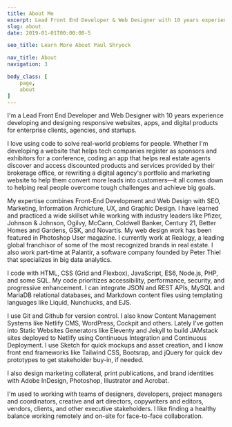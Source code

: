 ```yaml
---
title: About Me
excerpt: Lead Front End Developer & Web Designer with 10 years experience building websites, apps, and digital products for enterprise clients, agencies & startups.
slug: about
date: 2019-01-01T00:00:00-5

seo_title: Learn More About Paul Shryock

nav_title: About
navigation: 3

body_class: [
	page,
	about
]
---
```


I'm a Lead Front End Developer and Web Designer with 10 years experience developing and designing responsive websites, apps, and digital products for enterprise clients, agencies, and startups.

I love using code to solve real-world problems for people. Whether I'm developing a website that helps tech companies register as sponsors and exhibitors for a conference, coding an app that helps real estate agents discover and access discounted products and services provided by their brokerage office, or rewriting a digital agency's portfolio and marketing website to help them convert more leads into customers&mdash;it all comes down to helping real people overcome tough challenges and achieve big goals.

My expertise combines Front-End Development and Web Design with SEO, Marketing, Information Archicture, UX, and Graphic Design. I have learned and practiced a wide skillset while working with industry leaders like Pfizer, Johnson & Johnson, Ogilvy, McCann, Coldwell Banker, Century 21, Better Homes and Gardens, GSK, and Novartis. My web design work has been featured in Photoshop User magazine. I currently work at Realogy, a leading global franchisor of some of the most recognized brands in real estate. I also work part-time at Palantir, a software company founded by Peter Thiel that specializes in big data analytics.

I code with HTML, CSS (Grid and Flexbox), JavaScript, ES6, Node.js, PHP, and some SQL. My code prioritizes accessibility, performance, security, and progressive enhancement. I can integrate JSON and REST APIs, MySQL and MariaDB relational databases, and Markdown content files using templating languages like Liquid, Nunchucks, and EJS.

I use Git and Github for version control. I also know Content Management Systems like Netlify CMS, WordPress, Cockpit and others. Lately I've gotten into Static Websites Generators like Eleventy and Jekyll to build JAMstack sites deployed to Netlify using Continuous Integration and Continuous Deployment. I use Sketch for quick mockups and asset creation, and I know front end frameworks like Tailwind CSS, Bootsrap, and jQuery for quick dev prototypes to get stakeholder buy-in, if needed.

I also design marketing collateral, print publications, and brand identities with Adobe InDesign, Photoshop, Illustrator and Acrobat.

I'm used to working with teams of designers, developers, project managers and coordinators, creative and art directors, copywriters and editors, vendors, clients, and other executive stakeholders. I like finding a healthy balance working remotely and on-site for face-to-face collaboration.